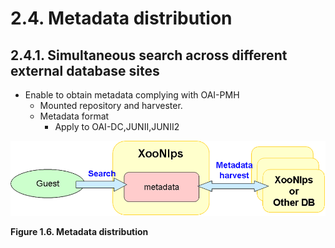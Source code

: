 # 2.4. Metadata distribution

## 2.4.1. Simultaneous search across different external database sites <a id="2-4-1-simultaneous-search-across-different-external-database-sites"></a>

* Enable to obtain metadata complying with OAI-PMH
  * Mounted repository and harvester.
  * Metadata format
    * Apply to OAI-DC,JUNII,JUNII2

![Metadata distribution](../../.gitbook/assets/overview06.png)

**Figure 1.6. Metadata distribution**

